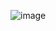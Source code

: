 ![image](https://github.com/rtlly/android-helloworld/blob/master/app/src/main/res/images/screenshot.png)
